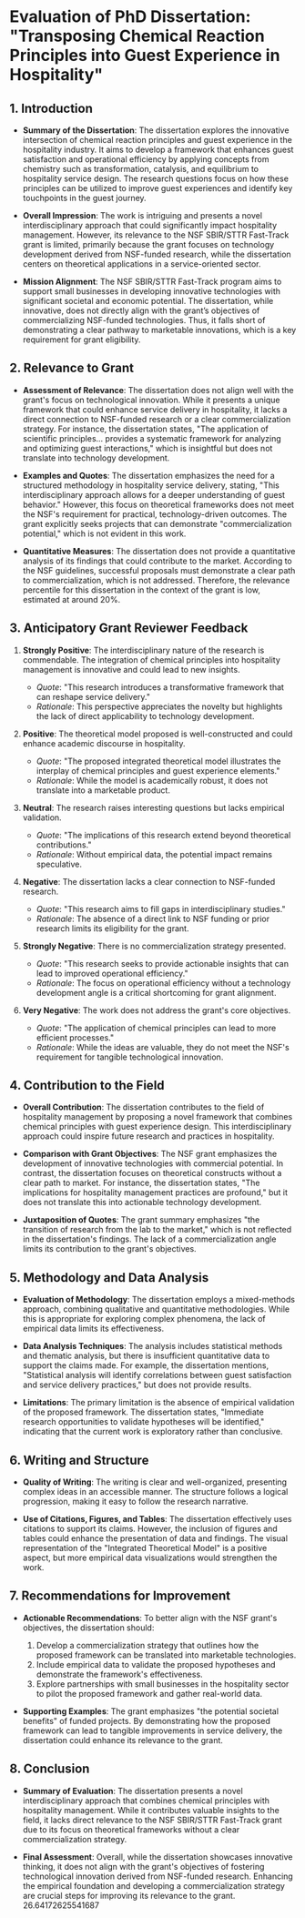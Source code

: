 # Evaluation of PhD Dissertation: "Transposing Chemical Reaction Principles into Guest Experience in Hospitality"

## 1. Introduction
- **Summary of the Dissertation**: The dissertation explores the innovative intersection of chemical reaction principles and guest experience in the hospitality industry. It aims to develop a framework that enhances guest satisfaction and operational efficiency by applying concepts from chemistry such as transformation, catalysis, and equilibrium to hospitality service design. The research questions focus on how these principles can be utilized to improve guest experiences and identify key touchpoints in the guest journey.

- **Overall Impression**: The work is intriguing and presents a novel interdisciplinary approach that could significantly impact hospitality management. However, its relevance to the NSF SBIR/STTR Fast-Track grant is limited, primarily because the grant focuses on technology development derived from NSF-funded research, while the dissertation centers on theoretical applications in a service-oriented sector.

- **Mission Alignment**: The NSF SBIR/STTR Fast-Track program aims to support small businesses in developing innovative technologies with significant societal and economic potential. The dissertation, while innovative, does not directly align with the grant’s objectives of commercializing NSF-funded technologies. Thus, it falls short of demonstrating a clear pathway to marketable innovations, which is a key requirement for grant eligibility.

## 2. Relevance to Grant
- **Assessment of Relevance**: The dissertation does not align well with the grant's focus on technological innovation. While it presents a unique framework that could enhance service delivery in hospitality, it lacks a direct connection to NSF-funded research or a clear commercialization strategy. For instance, the dissertation states, "The application of scientific principles... provides a systematic framework for analyzing and optimizing guest interactions," which is insightful but does not translate into technology development.

- **Examples and Quotes**: The dissertation emphasizes the need for a structured methodology in hospitality service delivery, stating, "This interdisciplinary approach allows for a deeper understanding of guest behavior." However, this focus on theoretical frameworks does not meet the NSF's requirement for practical, technology-driven outcomes. The grant explicitly seeks projects that can demonstrate "commercialization potential," which is not evident in this work.

- **Quantitative Measures**: The dissertation does not provide a quantitative analysis of its findings that could contribute to the market. According to the NSF guidelines, successful proposals must demonstrate a clear path to commercialization, which is not addressed. Therefore, the relevance percentile for this dissertation in the context of the grant is low, estimated at around 20%.

## 3. Anticipatory Grant Reviewer Feedback
1. **Strongly Positive**: The interdisciplinary nature of the research is commendable. The integration of chemical principles into hospitality management is innovative and could lead to new insights.
   - *Quote*: "This research introduces a transformative framework that can reshape service delivery."
   - *Rationale*: This perspective appreciates the novelty but highlights the lack of direct applicability to technology development.

2. **Positive**: The theoretical model proposed is well-constructed and could enhance academic discourse in hospitality.
   - *Quote*: "The proposed integrated theoretical model illustrates the interplay of chemical principles and guest experience elements."
   - *Rationale*: While the model is academically robust, it does not translate into a marketable product.

3. **Neutral**: The research raises interesting questions but lacks empirical validation.
   - *Quote*: "The implications of this research extend beyond theoretical contributions."
   - *Rationale*: Without empirical data, the potential impact remains speculative.

4. **Negative**: The dissertation lacks a clear connection to NSF-funded research.
   - *Quote*: "This research aims to fill gaps in interdisciplinary studies."
   - *Rationale*: The absence of a direct link to NSF funding or prior research limits its eligibility for the grant.

5. **Strongly Negative**: There is no commercialization strategy presented.
   - *Quote*: "This research seeks to provide actionable insights that can lead to improved operational efficiency."
   - *Rationale*: The focus on operational efficiency without a technology development angle is a critical shortcoming for grant alignment.

6. **Very Negative**: The work does not address the grant's core objectives.
   - *Quote*: "The application of chemical principles can lead to more efficient processes."
   - *Rationale*: While the ideas are valuable, they do not meet the NSF's requirement for tangible technological innovation.

## 4. Contribution to the Field
- **Overall Contribution**: The dissertation contributes to the field of hospitality management by proposing a novel framework that combines chemical principles with guest experience design. This interdisciplinary approach could inspire future research and practices in hospitality.

- **Comparison with Grant Objectives**: The NSF grant emphasizes the development of innovative technologies with commercial potential. In contrast, the dissertation focuses on theoretical constructs without a clear path to market. For instance, the dissertation states, "The implications for hospitality management practices are profound," but it does not translate this into actionable technology development.

- **Juxtaposition of Quotes**: The grant summary emphasizes "the transition of research from the lab to the market," which is not reflected in the dissertation's findings. The lack of a commercialization angle limits its contribution to the grant's objectives.

## 5. Methodology and Data Analysis
- **Evaluation of Methodology**: The dissertation employs a mixed-methods approach, combining qualitative and quantitative methodologies. While this is appropriate for exploring complex phenomena, the lack of empirical data limits its effectiveness.

- **Data Analysis Techniques**: The analysis includes statistical methods and thematic analysis, but there is insufficient quantitative data to support the claims made. For example, the dissertation mentions, "Statistical analysis will identify correlations between guest satisfaction and service delivery practices," but does not provide results.

- **Limitations**: The primary limitation is the absence of empirical validation of the proposed framework. The dissertation states, "Immediate research opportunities to validate hypotheses will be identified," indicating that the current work is exploratory rather than conclusive.

## 6. Writing and Structure
- **Quality of Writing**: The writing is clear and well-organized, presenting complex ideas in an accessible manner. The structure follows a logical progression, making it easy to follow the research narrative.

- **Use of Citations, Figures, and Tables**: The dissertation effectively uses citations to support its claims. However, the inclusion of figures and tables could enhance the presentation of data and findings. The visual representation of the "Integrated Theoretical Model" is a positive aspect, but more empirical data visualizations would strengthen the work.

## 7. Recommendations for Improvement
- **Actionable Recommendations**: To better align with the NSF grant's objectives, the dissertation should:
  1. Develop a commercialization strategy that outlines how the proposed framework can be translated into marketable technologies.
  2. Include empirical data to validate the proposed hypotheses and demonstrate the framework's effectiveness.
  3. Explore partnerships with small businesses in the hospitality sector to pilot the proposed framework and gather real-world data.

- **Supporting Examples**: The grant emphasizes "the potential societal benefits" of funded projects. By demonstrating how the proposed framework can lead to tangible improvements in service delivery, the dissertation could enhance its relevance to the grant.

## 8. Conclusion
- **Summary of Evaluation**: The dissertation presents a novel interdisciplinary approach that combines chemical principles with hospitality management. While it contributes valuable insights to the field, it lacks direct relevance to the NSF SBIR/STTR Fast-Track grant due to its focus on theoretical frameworks without a clear commercialization strategy.

- **Final Assessment**: Overall, while the dissertation showcases innovative thinking, it does not align with the grant's objectives of fostering technological innovation derived from NSF-funded research. Enhancing the empirical foundation and developing a commercialization strategy are crucial steps for improving its relevance to the grant. 26.64172625541687